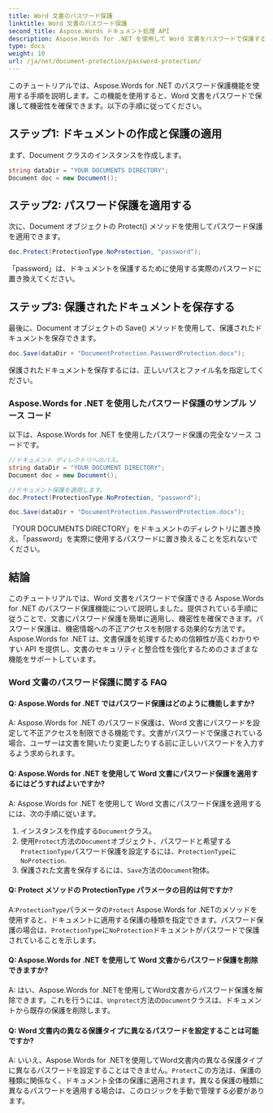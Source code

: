 ```yaml
---
title: Word 文書のパスワード保護
linktitle: Word 文書のパスワード保護
second_title: Aspose.Words ドキュメント処理 API
description: Aspose.Words for .NET を使用して Word 文書をパスワードで保護する方法を学習します。
type: docs
weight: 10
url: /ja/net/document-protection/password-protection/
---
```

このチュートリアルでは、Aspose.Words for .NET のパスワード保護機能を使用する手順を説明します。この機能を使用すると、Word 文書をパスワードで保護して機密性を確保できます。以下の手順に従ってください。

## ステップ1: ドキュメントの作成と保護の適用

まず、Document クラスのインスタンスを作成します。

```csharp
string dataDir = "YOUR DOCUMENTS DIRECTORY";
Document doc = new Document();
```

## ステップ2: パスワード保護を適用する

次に、Document オブジェクトの Protect() メソッドを使用してパスワード保護を適用できます。

```csharp
doc.Protect(ProtectionType.NoProtection, "password");
```

「password」は、ドキュメントを保護するために使用する実際のパスワードに置き換えてください。

## ステップ3: 保護されたドキュメントを保存する

最後に、Document オブジェクトの Save() メソッドを使用して、保護されたドキュメントを保存できます。

```csharp
doc.Save(dataDir + "DocumentProtection.PasswordProtection.docx");
```

保護されたドキュメントを保存するには、正しいパスとファイル名を指定してください。

### Aspose.Words for .NET を使用したパスワード保護のサンプル ソース コード

以下は、Aspose.Words for .NET を使用したパスワード保護の完全なソース コードです。

```csharp
//ドキュメント ディレクトリへのパス。
string dataDir = "YOUR DOCUMENT DIRECTORY";
Document doc = new Document();

//ドキュメント保護を適用します。
doc.Protect(ProtectionType.NoProtection, "password");

doc.Save(dataDir + "DocumentProtection.PasswordProtection.docx");
```

「YOUR DOCUMENTS DIRECTORY」をドキュメントのディレクトリに置き換え、「password」を実際に使用するパスワードに置き換えることを忘れないでください。


## 結論

このチュートリアルでは、Word 文書をパスワードで保護できる Aspose.Words for .NET のパスワード保護機能について説明しました。提供されている手順に従うことで、文書にパスワード保護を簡単に適用し、機密性を確保できます。パスワード保護は、機密情報への不正アクセスを制限する効果的な方法です。Aspose.Words for .NET は、文書保護を処理するための信頼性が高くわかりやすい API を提供し、文書のセキュリティと整合性を強化するためのさまざまな機能をサポートしています。

### Word 文書のパスワード保護に関する FAQ

#### Q: Aspose.Words for .NET ではパスワード保護はどのように機能しますか?

A: Aspose.Words for .NET のパスワード保護は、Word 文書にパスワードを設定して不正アクセスを制限できる機能です。文書がパスワードで保護されている場合、ユーザーは文書を開いたり変更したりする前に正しいパスワードを入力するよう求められます。

#### Q: Aspose.Words for .NET を使用して Word 文書にパスワード保護を適用するにはどうすればよいですか?

A: Aspose.Words for .NET を使用して Word 文書にパスワード保護を適用するには、次の手順に従います。
1. インスタンスを作成する`Document`クラス。
2. 使用`Protect`方法の`Document`オブジェクト、パスワードと希望する`ProtectionType`パスワード保護を設定するには、`ProtectionType`に`NoProtection`.
3. 保護された文書を保存するには、`Save`方法の`Document`物体。

#### Q: Protect メソッドの ProtectionType パラメータの目的は何ですか?

 A:`ProtectionType`パラメータの`Protect` Aspose.Words for .NETのメソッドを使用すると、ドキュメントに適用する保護の種類を指定できます。パスワード保護の場合は、`ProtectionType`に`NoProtection`ドキュメントがパスワードで保護されていることを示します。

#### Q: Aspose.Words for .NET を使用して Word 文書からパスワード保護を削除できますか?

 A: はい、Aspose.Words for .NETを使用してWord文書からパスワード保護を解除できます。これを行うには、`Unprotect`方法の`Document`クラスは、ドキュメントから既存の保護を削除します。

#### Q: Word 文書内の異なる保護タイプに異なるパスワードを設定することは可能ですか?

 A: いいえ、Aspose.Words for .NETを使用してWord文書内の異なる保護タイプに異なるパスワードを設定することはできません。`Protect`この方法は、保護の種類に関係なく、ドキュメント全体の保護に適用されます。異なる保護の種類に異なるパスワードを適用する場合は、このロジックを手動で管理する必要があります。
